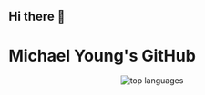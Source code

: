 ## Hi there 👋
# Michael Young's GitHub

<p align="center">
  <img src="https://github-readme-stats.vercel.app/api/top-langs/?username=young-ghub&layout=normal&langs_count=20&card_width=600"        alt="top languages" />
</p>

<!--
**young-ghub/young-ghub** is a ✨ _special_ ✨ repository because its `README.md` (this file) appears on your GitHub profile.

Here are some ideas to get you started:

- 🔭 I’m currently working on ...
- 🌱 I’m currently learning ...
- 👯 I’m looking to collaborate on ...
- 🤔 I’m looking for help with ...
- 💬 Ask me about ...
- 📫 How to reach me: ...
- 😄 Pronouns: ...
- ⚡ Fun fact: ...
-->
